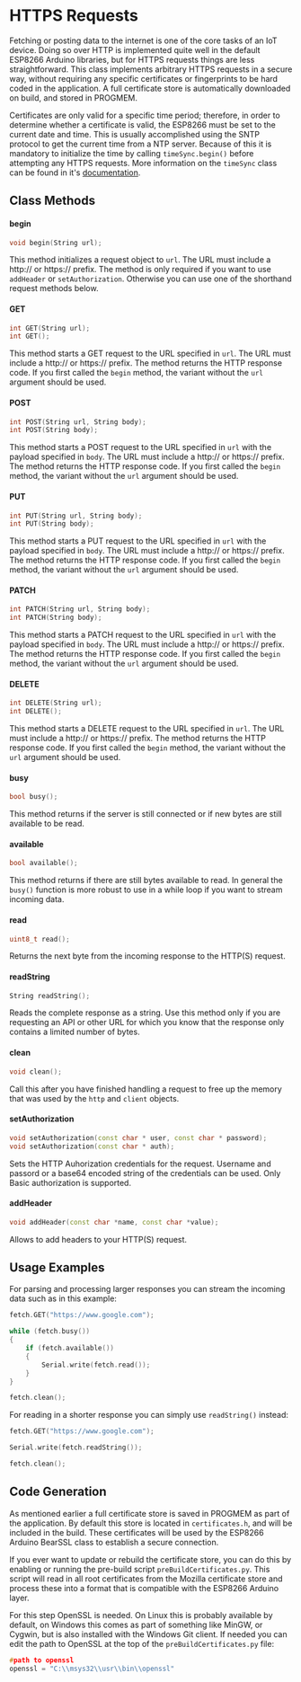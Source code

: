 # HTTPS Requests
Fetching or posting data to the internet is one of the core tasks of an IoT device. Doing so over HTTP is implemented quite well in the default ESP8266 Arduino libraries, but for HTTPS requests things are less straightforward. This class implements arbitrary HTTPS requests in a secure way, without requiring any specific certificates or fingerprints to be hard coded in the application. A full certificate store is automatically downloaded on build, and stored in PROGMEM.

Certificates are only valid for a specific time period; therefore, in order to determine whether a certificate is valid, the ESP8266 must be set to the current date and time. This is usually accomplished using the SNTP protocol to get the current time from a NTP server. Because of this it is mandatory to initialize the time by calling `timeSync.begin()` before attempting any HTTPS requests. More information on the `timeSync` class can be found in it's [documentation](https://github.com/maakbaas/esp8266-iot-framework/blob/master/docs/time-sync.md).

## Class Methods

#### begin

```c++
void begin(String url);
```
This method initializes a request object to `url`. The URL must include a http:// or https:// prefix. The method is only required if you want to use `addHeader` or `setAuthorization`. Otherwise you can use one of the shorthand request methods below.

#### GET

```c++
int GET(String url);
int GET();
```
This method starts a GET request to the URL specified in `url`. The URL must include a http:// or https:// prefix. The method returns the HTTP response code. If you first called the `begin` method, the variant without the `url` argument should be used.

#### POST

```c++
int POST(String url, String body);
int POST(String body);
```
This method starts a POST request to the URL specified in `url` with the payload specified in `body`. The URL must include a http:// or https:// prefix. The method returns the HTTP response code. If you first called the `begin` method, the variant without the `url` argument should be used.

#### PUT

```c++
int PUT(String url, String body);
int PUT(String body);
```
This method starts a PUT request to the URL specified in `url` with the payload specified in `body`. The URL must include a http:// or https:// prefix. The method returns the HTTP response code. If you first called the `begin` method, the variant without the `url` argument should be used.

#### PATCH

```c++
int PATCH(String url, String body);
int PATCH(String body);
```
This method starts a PATCH request to the URL specified in `url` with the payload specified in `body`. The URL must include a http:// or https:// prefix. The method returns the HTTP response code. If you first called the `begin` method, the variant without the `url` argument should be used.

#### DELETE

```c++
int DELETE(String url);
int DELETE();
```
This method starts a DELETE request to the URL specified in `url`. The URL must include a http:// or https:// prefix. The method returns the HTTP response code. If you first called the `begin` method, the variant without the `url` argument should be used.

#### busy

```c++
bool busy();
```
This method returns if the server is still connected or if new bytes are still available to be read.

#### available

```c++
bool available();
```
This method returns if there are still bytes available to read. In general the `busy()` function is more robust to use in a while loop if you want to stream incoming data.

#### read

```c++
uint8_t read();
```
Returns the next byte from the incoming response to the HTTP(S) request.

#### readString

```c++
String readString();
```
Reads the complete response as a string. Use this method only if you are requesting an API or other URL for which you know that the response only contains a limited number of bytes.

#### clean

```c++
void clean();
```
Call this after you have finished handling a request to free up the memory that was used by the `http` and `client` objects.

#### setAuthorization

```c++
void setAuthorization(const char * user, const char * password);
void setAuthorization(const char * auth);
```

Sets the HTTP Auhorization credentials for the request. Username and passord or a base64 encoded string of the credentials can be used. Only Basic authorization is supported.

#### addHeader

```c++
void addHeader(const char *name, const char *value);
```

Allows to add headers to your HTTP(S) request.

## Usage Examples

For parsing and processing larger responses you can stream the incoming data such as in this example:

```c++
fetch.GET("https://www.google.com");

while (fetch.busy())
{
    if (fetch.available())
    {
        Serial.write(fetch.read());
    }
}

fetch.clean();
```

For reading in a shorter response you can simply use `readString()` instead:

```c++
fetch.GET("https://www.google.com");

Serial.write(fetch.readString());

fetch.clean();
```

## Code Generation

As mentioned earlier a full certificate store is saved in PROGMEM as part of the application. By default this store is located in `certificates.h`, and will be included in the build. These certificates will be used by the ESP8266 Arduino BearSSL class to establish a secure connection.

If you ever want to update or rebuild the certificate store, you can do this by enabling or running the pre-build script `preBuildCertificates.py`. This script will read in all root certificates from the Mozilla certificate store and process these into a format that is compatible with the ESP8266 Arduino layer.

For this step OpenSSL is needed. On Linux this is probably available by default, on Windows this comes as part of something like MinGW, or Cygwin, but is also installed with the Windows Git client. If needed you can edit the path to OpenSSL at the top of the `preBuildCertificates.py` file:

```c++
#path to openssl
openssl = "C:\\msys32\\usr\\bin\\openssl"
```
